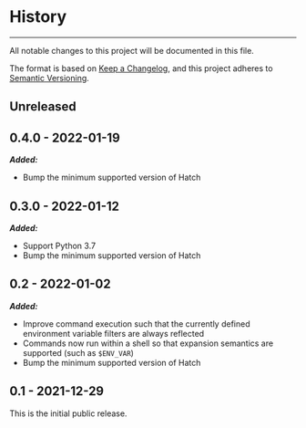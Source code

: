 # History

-----

All notable changes to this project will be documented in this file.

The format is based on [Keep a Changelog](https://keepachangelog.com/en/1.0.0/), and this project adheres to [Semantic Versioning](https://semver.org/spec/v2.0.0.html).

## Unreleased

## 0.4.0 - 2022-01-19

***Added:***

- Bump the minimum supported version of Hatch

## 0.3.0 - 2022-01-12

***Added:***

- Support Python 3.7
- Bump the minimum supported version of Hatch

## 0.2 - 2022-01-02

***Added:***

- Improve command execution such that the currently defined environment variable filters are always reflected
- Commands now run within a shell so that expansion semantics are supported (such as `$ENV_VAR`)
- Bump the minimum supported version of Hatch

## 0.1 - 2021-12-29

This is the initial public release.
